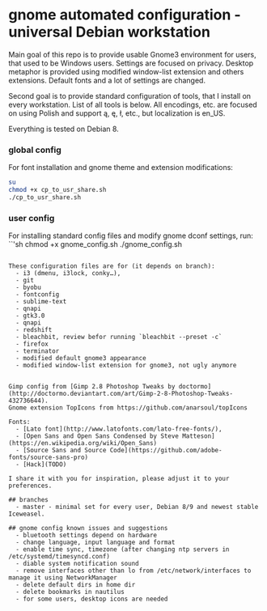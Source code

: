 gnome automated configuration - universal Debian workstation
=============================
Main goal of this repo is to provide usable Gnome3 environment for users, that used to be Windows users. Settings are focused on privacy.
Desktop metaphor is provided using modified window-list extension and others extensions. Default fonts and a lot of settings are changed.

Second goal is to provide standard configuration of tools, that I install on every workstation. List of all tools is below.
All encodings, etc. are focused on using Polish and support ą, ę, ł, etc., but localization is en_US.

Everything is tested on Debian 8.

### global config
For font installation and gnome theme and extension modifications:
```sh
su
chmod +x cp_to_usr_share.sh
./cp_to_usr_share.sh
```
### user config
For installing standard config files and modify gnome dconf settings, run:
``'sh
chmod +x gnome_config.sh
./gnome_config.sh
```

These configuration files are for (it depends on branch):
  - i3 (dmenu, i3lock, conky…),
  - git
  - byobu
  - fontconfig
  - sublime-text
  - qnapi
  - gtk3.0
  - qnapi
  - redshift
  - bleachbit, review befor running `bleachbit --preset -c`
  - firefox
  - terminator
  - modified default gnome3 appearance
  - modified window-list extension for gnome3, not ugly anymore


Gimp config from [Gimp 2.8 Photoshop Tweaks by doctormo](http://doctormo.deviantart.com/art/Gimp-2-8-Photoshop-Tweaks-432736644).
Gnome extension TopIcons from https://github.com/anarsoul/topIcons

Fonts:
  - [Lato font](http://www.latofonts.com/lato-free-fonts/),
  - [Open Sans and Open Sans Condensed by Steve Matteson](https://en.wikipedia.org/wiki/Open_Sans)
  - [Source Sans and Source Code](https://github.com/adobe-fonts/source-sans-pro)
  - [Hack](TODO)

I share it with you for inspiration, please adjust it to your preferences.

## branches
  - master - minimal set for every user, Debian 8/9 and newest stable Iceweasel.
  
## gnome config known issues and suggestions
  - bluetooth settings depend on hardware
  - change language, input language and format
  - enable time sync, timezone (after changing ntp servers in /etc/systemd/timesyncd.conf)
  - diable system notification sound
  - remove interfaces other than lo from /etc/network/interfaces to manage it using NetworkManager
  - delete default dirs in home dir
  - delete bookmarks in nautilus
  - for some users, desktop icons are needed
